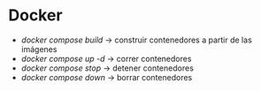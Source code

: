 # Docker

- *docker compose build* -> construir contenedores a partir de las imágenes
- *docker compose up -d* -> correr contenedores
- *docker compose stop* -> detener contenedores
- *docker compose down* -> borrar contenedores
